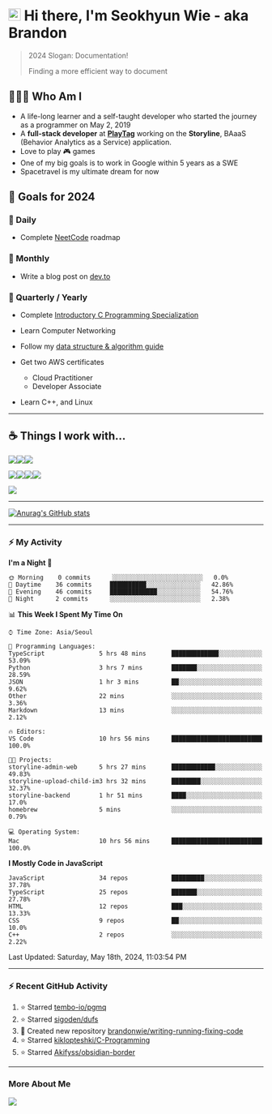 # <img src='https://qpluspicture.oss-cn-beijing.aliyuncs.com/6LjjQA/Hi.gif' alt='Hi' width="24"/> Hi there, I'm Seokhyun Wie - aka Brandon

> 2024 Slogan: Documentation!
>
> Finding a more efficient way to document

## 🧑🏻‍💻 Who Am I

- A life-long learner and a self-taught developer who started the journey as a programmer on May 2, 2019
- A **full-stack developer** at [**PlayTag**](https://playtag.ai/) working on the **Storyline**, BAaaS (Behavior Analytics as a Service) application.
- Love to play 🎮 games
- One of my big goals is to work in Google within 5 years as a SWE
- Spacetravel is my ultimate dream for now

## 🥅 Goals for 2024

### 📅 Daily

- Complete [NeetCode](https://neetcode.io/) roadmap

### 📅 Monthly

- Write a blog post on [dev.to](https://dev.to/brandonwie)

### 📅 Quarterly / Yearly

- Complete [Introductory C Programming Specialization
  ](https://www.coursera.org/specializations/c-programming)
- Learn Computer Networking
- Follow my [data structure & algorithm guide](https://www.notion.so/brandonwie/How-to-Get-a-Software-Engineer-Job-at-Google-and-Other-Top-Tech-Companies-fc46fa68254449c49472c84584905409)

- Get two AWS certificates

  - Cloud Practitioner
  - Developer Associate

- Learn C++, and Linux

---

## ☕️ Things I work with...

<img src="https://ziadoua.github.io/m3-Markdown-Badges/badges/TypeScript/typescript1.svg" /><img src="https://ziadoua.github.io/m3-Markdown-Badges/badges/React/react1.svg" /><img src="https://ziadoua.github.io/m3-Markdown-Badges/badges/NextJS/nextjs1.svg" />

<img src="https://ziadoua.github.io/m3-Markdown-Badges/badges/NodeJS/nodejs1.svg" /><img src="https://ziadoua.github.io/m3-Markdown-Badges/badges/NestJS/nestjs1.svg" /><img src="  https://ziadoua.github.io/m3-Markdown-Badges/badges/PostgreSQL/postgresql1.svg" /><img src="https://ziadoua.github.io/m3-Markdown-Badges/badges/Docker/docker1.svg" />

<img src="https://ziadoua.github.io/m3-Markdown-Badges/badges/Python/python1.svg" />

---

<!-- GitHub Stats -->

[![Anurag's GitHub stats](https://github-readme-stats.vercel.app/api?username=brandonwie&show_icons=true&title_color=ffc857&icon_color=8ac926&text_color=daf7dc&bg_color=151515&hide=stars&custom_title=Brandon's GitHub Stats)](https://github.com/anuraghazra/github-readme-stats)

---

### ⚡ My Activity

<!--START_SECTION:waka-->
**I'm a Night 🦉** 

```text
🌞 Morning    0 commits      ░░░░░░░░░░░░░░░░░░░░░░░░░   0.0% 
🌆 Daytime    36 commits     ██████████░░░░░░░░░░░░░░░   42.86% 
🌃 Evening    46 commits     █████████████░░░░░░░░░░░░   54.76% 
🌙 Night      2 commits      ░░░░░░░░░░░░░░░░░░░░░░░░░   2.38%

```


📊 **This Week I Spent My Time On** 

```text
⌚︎ Time Zone: Asia/Seoul

💬 Programming Languages: 
TypeScript               5 hrs 48 mins       █████████████░░░░░░░░░░░░   53.09% 
Python                   3 hrs 7 mins        ███████░░░░░░░░░░░░░░░░░░   28.59% 
JSON                     1 hr 3 mins         ██░░░░░░░░░░░░░░░░░░░░░░░   9.62% 
Other                    22 mins             ░░░░░░░░░░░░░░░░░░░░░░░░░   3.36% 
Markdown                 13 mins             ░░░░░░░░░░░░░░░░░░░░░░░░░   2.12%

🔥 Editors: 
VS Code                  10 hrs 56 mins      █████████████████████████   100.0%

🐱‍💻 Projects: 
storyline-admin-web      5 hrs 27 mins       ████████████░░░░░░░░░░░░░   49.83% 
storyline-upload-child-im3 hrs 32 mins       ████████░░░░░░░░░░░░░░░░░   32.37% 
storyline-backend        1 hr 51 mins        ████░░░░░░░░░░░░░░░░░░░░░   17.0% 
homebrew                 5 mins              ░░░░░░░░░░░░░░░░░░░░░░░░░   0.79%

💻 Operating System: 
Mac                      10 hrs 56 mins      █████████████████████████   100.0%

```

**I Mostly Code in JavaScript** 

```text
JavaScript               34 repos            █████████░░░░░░░░░░░░░░░░   37.78% 
TypeScript               25 repos            ███████░░░░░░░░░░░░░░░░░░   27.78% 
HTML                     12 repos            ███░░░░░░░░░░░░░░░░░░░░░░   13.33% 
CSS                      9 repos             ██░░░░░░░░░░░░░░░░░░░░░░░   10.0% 
C++                      2 repos             ░░░░░░░░░░░░░░░░░░░░░░░░░   2.22%

```



<!--END_SECTION:waka-->

<!--RECENT_ACTIVITY:last_update-->
Last Updated: Saturday, May 18th, 2024, 11:03:54 PM
<!--RECENT_ACTIVITY:last_update_end-->

---

### ⚡ Recent GitHub Activity

<!--RECENT_ACTIVITY:start-->

1. ⭐ Starred [tembo-io/pgmq](https://github.com/tembo-io/pgmq)
2. ⭐ Starred [sigoden/dufs](https://github.com/sigoden/dufs)
3. 📔 Created new repository [brandonwie/writing-running-fixing-code](https://github.com/brandonwie/writing-running-fixing-code)
4. ⭐ Starred [kiklopteshki/C-Programming](https://github.com/kiklopteshki/C-Programming)
5. ⭐ Starred [Akifyss/obsidian-border](https://github.com/Akifyss/obsidian-border)
<!--RECENT_ACTIVITY:end-->

[youtube]: https://www.youtube.com/channel/UC7tk3UT7nn3cZNC2KBdb-4Q
[linkedin]: https://linkedin.com/in/brandonwie
[twitter]: https://twitter.com/brandonwie

---

### More About Me

[<img src="https://ziadoua.github.io/m3-Markdown-Badges/badges/LinkedIn/linkedin1.svg" />][linkedin]
